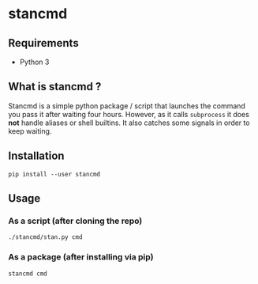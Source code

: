 # stancmd

## Requirements
* Python 3

## What is stancmd ?
Stancmd is a simple python package / script that launches the command you pass it
after waiting four hours. However, as it calls `subprocess` it does **not**
handle aliases or shell builtins. It also catches some signals in order to keep
waiting.

## Installation
`pip install --user stancmd`

## Usage

### As a script (after cloning the repo)
`./stancmd/stan.py cmd`

### As a package (after installing via pip)
`stancmd cmd`
